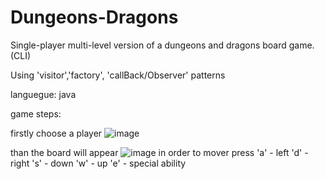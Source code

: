 # Dungeons-Dragons
Single-player multi-level version of a dungeons and dragons board game.(CLI)

Using 'visitor','factory', 'callBack/Observer' patterns

languegue: java


game steps:

firstly choose a player
![image](https://user-images.githubusercontent.com/108360512/176255976-a1488026-8dcd-4a9e-853d-d80b33ab0a68.png)

than the board will appear
![image](https://user-images.githubusercontent.com/108360512/176256334-5e442419-88dc-40e3-868a-0b5c1f95aff4.png)
in order to mover press 
'a' - left
'd' - right
's' - down
'w' - up
'e' - special ability
